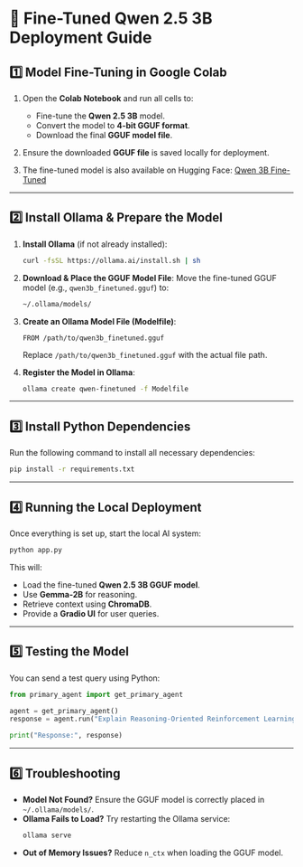 # 🚀 Fine-Tuned Qwen 2.5 3B Deployment Guide

## **1️⃣ Model Fine-Tuning in Google Colab**
1. Open the **Colab Notebook** and run all cells to:
   - Fine-tune the **Qwen 2.5 3B** model.
   - Convert the model to **4-bit GGUF format**.
   - Download the final **GGUF model file**.

2. Ensure the downloaded **GGUF file** is saved locally for deployment.

3. The fine-tuned model is also available on Hugging Face: [Qwen 3B Fine-Tuned](https://huggingface.co/HasinduNimesh/qwen3b-finetuned)

---

## **2️⃣ Install Ollama & Prepare the Model**
1. **Install Ollama** (if not already installed):
   ```bash
   curl -fsSL https://ollama.ai/install.sh | sh
   ```

2. **Download & Place the GGUF Model File**: Move the fine-tuned GGUF model (e.g., `qwen3b_finetuned.gguf`) to:
   ```bash
   ~/.ollama/models/
   ```

3. **Create an Ollama Model File (Modelfile)**:
   ```plaintext
   FROM /path/to/qwen3b_finetuned.gguf
   ```
   Replace `/path/to/qwen3b_finetuned.gguf` with the actual file path.

4. **Register the Model in Ollama**:
   ```bash
   ollama create qwen-finetuned -f Modelfile
   ```

---

## **3️⃣ Install Python Dependencies**
Run the following command to install all necessary dependencies:
   ```bash
   pip install -r requirements.txt
   ```

---

## **4️⃣ Running the Local Deployment**
Once everything is set up, start the local AI system:
   ```bash
   python app.py
   ```
This will:
   - Load the fine-tuned **Qwen 2.5 3B GGUF model**.
   - Use **Gemma-2B** for reasoning.
   - Retrieve context using **ChromaDB**.
   - Provide a **Gradio UI** for user queries.

---

## **5️⃣ Testing the Model**
You can send a test query using Python:
   ```python
   from primary_agent import get_primary_agent
   
   agent = get_primary_agent()
   response = agent.run("Explain Reasoning-Oriented Reinforcement Learning.")
   
   print("Response:", response)
   ```

---

## **6️⃣ Troubleshooting**
- **Model Not Found?** Ensure the GGUF model is correctly placed in `~/.ollama/models/`.
- **Ollama Fails to Load?** Try restarting the Ollama service:
   ```bash
   ollama serve
   ```
- **Out of Memory Issues?** Reduce `n_ctx` when loading the GGUF model.